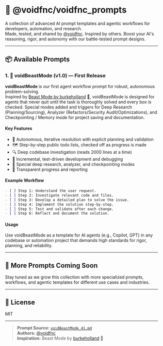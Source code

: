 # 🧰 @voidfnc/voidfnc_prompts

A collection of advanced AI prompt templates and agentic workflows for developers, automation, and research.  
Made, tested, and shared by [@voidfnc](https://github.com/voidfnc). Inspired by others.
Boost your AI's reasoning, rigor, and autonomy with our battle-tested prompt designs.

---

## 📦 Available Prompts

### 1. 🦾 voidBeastMode (v1.0) — First Release

**voidBeastMode** is our first agent workflow prompt for robust, autonomous problem-solving.  
Inspired by [Beast Mode by burkeholland](https://gist.github.com/burkeholland) 🐲, voidBeastMode is designed for agents that never quit until the task is thoroughly solved and every box is checked. Special modes added and triggers for Deep Research (Planning/Sourcing), Analyzer (Refactors/Security Audit/Optimizations), and Checkpointing / Memory mode for project saving and documentation. 

#### Key Features

- 🤖 Autonomous, iterative resolution with explicit planning and validation
- 🗺️ Step-by-step public todo lists, checked off as progress is made
- 🔍 Deep codebase investigation (reads 2000 lines at a time)
- 🔬 Incremental, test-driven development and debugging
- 🧩 Special deep research, analyzer, and checkpointing modes
- 📝 Transparent progress and reporting

#### Example Workflow

```markdown
- [ ] Step 1: Understand the user request.
- [ ] Step 2: Investigate relevant code and files.
- [ ] Step 3: Develop a detailed plan to solve the issue.
- [ ] Step 4: Implement the solution step-by-step.
- [ ] Step 5: Test and validate after each change.
- [ ] Step 6: Reflect and document the solution.
```

#### Usage

Use voidBeastMode as a template for AI agents (e.g., Copilot, GPT) in any codebase or automation project that demands high standards for rigor, planning, and reliability.

---

## 🚧 More Prompts Coming Soon

Stay tuned as we grow this collection with more specialized prompts, workflows, and agentic templates for different use cases and industries.

---

## 📝 License

MIT

---

> **Prompt Source:** [`voidBeastMode_41.md`](./voidBeastMode_41.md)  
> **Authors:** [@voidfnc](https://github.com/voidfnc)  
> **Inspiration:** Beast Mode by [burkeholland](https://gist.github.com/burkeholland) 🐲  
